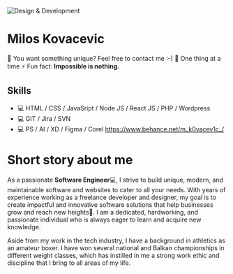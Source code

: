 ![Design & Development](https://pbs.twimg.com/profile_banners/2716994627/1687447654/1500x500)


# Milos Kovacevic

💬 You want something unique? Feel free to contact me :-)
🎯 One thing at a time
⚡ Fun fact: **Impossible is nothing.**


## Skills
* 💻 HTML / CSS / JavaSript / Node JS / React JS / PHP / Wordpress  
* 💻 GIT / Jira / SVN
* 💻 PS / AI / XD / Figma / Corel    https://www.behance.net/m_k0vacev1c_/


# Short story about me

As a passionate **Software Engineer**💻, I strive to build unique, modern, and maintainable software and websites to cater to all your needs. With years of experience working as a freelance developer and designer, my goal is to create impactful and innovative software solutions that help businesses grow and reach new heights🚀. 
I am a dedicated, hardworking, and passionate individual who is always eager to learn and acquire new knowledge.

Aside from my work in the tech industry, I have a background in athletics as an amateur boxer. I have won several national and Balkan championships in different weight classes, which has instilled in me a strong work ethic and discipline that I bring to all areas of my life.













